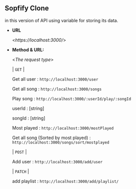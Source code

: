 
**Sopfify Clone**
----
  in this version of API using variable for storing its data.

* **URL**


  <_https://localhost:3000/_>


* **Method & URL:**
  
  <_The request type_>

  | `GET` |

  Get all user : `http://localhost:3000/user` 

  Get all song : `http://localhost:3000/songs`

  Play song : `http://localhost:3000/:userId/play/:songId`

    userId : [string]

    songId : [string]

  Most played : `http://localhost:3000/mostPlayed`

  Get all song (Sorted by most played) : `http://localhost:3000/songs/sort/mostplayed`


  | `POST` | 

  Add user : `http://localhost:3000/add/user`


  | `PATCH` |
  
  add playlist : `http://localhost:3000/add/playlist/`
  

